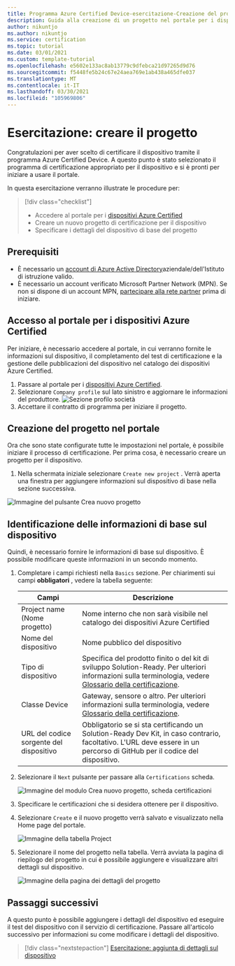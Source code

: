 ```yaml
---
title: Programma Azure Certified Device-esercitazione-Creazione del progetto
description: Guida alla creazione di un progetto nel portale per i dispositivi Azure Certified
author: nikuntjo
ms.author: nikuntjo
ms.service: certification
ms.topic: tutorial
ms.date: 03/01/2021
ms.custom: template-tutorial
ms.openlocfilehash: e5602e133ac8ab13779c9dfebca21d97265d9d76
ms.sourcegitcommit: f5448fe5b24c67e24aea769e1ab438a465dfe037
ms.translationtype: MT
ms.contentlocale: it-IT
ms.lasthandoff: 03/30/2021
ms.locfileid: "105969806"
---
```

# <a name="tutorial-create-your-project"></a>Esercitazione: creare il progetto

Congratulazioni per aver scelto di certificare il dispositivo tramite il programma Azure Certified Device. A questo punto è stato selezionato il programma di certificazione appropriato per il dispositivo e si è pronti per iniziare a usare il portale.

In questa esercitazione verranno illustrate le procedure per:

> [!div class="checklist"]
> * Accedere al portale per i [dispositivi Azure Certified](https://certify.azure.com/)
> * Creare un nuovo progetto di certificazione per il dispositivo
> * Specificare i dettagli del dispositivo di base del progetto

## <a name="prerequisites"></a>Prerequisiti

- È necessario un [account di Azure Active Directory](https://docs.microsoft.com/azure/active-directory/fundamentals/active-directory-whatis)aziendale/dell'Istituto di istruzione valido.
- È necessario un account verificato Microsoft Partner Network (MPN). Se non si dispone di un account MPN, [partecipare alla rete partner](https://partner.microsoft.com/) prima di iniziare.

## <a name="signing-into-the-azure-certified-device-portal"></a>Accesso al portale per i dispositivi Azure Certified

Per iniziare, è necessario accedere al portale, in cui verranno fornite le informazioni sul dispositivo, il completamento del test di certificazione e la gestione delle pubblicazioni del dispositivo nel catalogo dei dispositivi Azure Certified.

1. Passare al portale per i [dispositivi Azure Certified](https://certify.azure.com).
1. Selezionare `Company profile` sul lato sinistro e aggiornare le informazioni del produttore.
   ![Sezione profilo società](./media/images/company-profile.png)
1. Accettare il contratto di programma per iniziare il progetto.

## <a name="creating-your-project-on-the-portal"></a>Creazione del progetto nel portale

Ora che sono state configurate tutte le impostazioni nel portale, è possibile iniziare il processo di certificazione. Per prima cosa, è necessario creare un progetto per il dispositivo.

1. Nella schermata iniziale selezionare `Create new project` . Verrà aperta una finestra per aggiungere informazioni sul dispositivo di base nella sezione successiva.

 ![Immagine del pulsante Crea nuovo progetto](./media/images/create-new-project.png)

## <a name="identifying-basic-device-information"></a>Identificazione delle informazioni di base sul dispositivo

Quindi, è necessario fornire le informazioni di base sul dispositivo. È possibile modificare queste informazioni in un secondo momento.

1. Completare i campi richiesti nella `Basics` sezione. Per chiarimenti sui campi **obbligatori** , vedere la tabella seguente:

    | Campi                  | Descrizione                                                                                                                         |
    |------------------------|-------------------------------------------------------------------------------------------------------------------------------------|
    | Project name (Nome progetto)           | Nome interno che non sarà visibile nel catalogo dei dispositivi Azure Certified                                                        |
    | Nome del dispositivo            | Nome pubblico del dispositivo                                                                                                |
    | Tipo di dispositivo            | Specifica del prodotto finito o del kit di sviluppo Solution-Ready.     Per ulteriori informazioni sulla terminologia, vedere [Glossario della certificazione](./resources-glossary.md).                                                                     |
    | Classe Device           | Gateway, sensore o altro.  Per ulteriori informazioni sulla terminologia, vedere [Glossario della certificazione](./resources-glossary.md).                                                                    |
    | URL del codice sorgente del dispositivo | Obbligatorio se si sta certificando un Solution-Ready Dev Kit, in caso contrario, facoltativo. L'URL deve essere in un percorso di GitHub per il codice del dispositivo. |
1. Selezionare il `Next` pulsante per passare alla `Certifications` scheda.

    ![Immagine del modulo Crea nuovo progetto, scheda certificazioni](./media/images/create-new-project-certificationswindow.png)

1. Specificare le certificazioni che si desidera ottenere per il dispositivo.
1. Selezionare `Create` e il nuovo progetto verrà salvato e visualizzato nella Home page del portale.

    ![Immagine della tabella Project](./media/images/project-table.png)

1. Selezionare il nome del progetto nella tabella. Verrà avviata la pagina di riepilogo del progetto in cui è possibile aggiungere e visualizzare altri dettagli sul dispositivo.

    ![Immagine della pagina dei dettagli del progetto](./media/images/device-details-section.png)

## <a name="next-steps"></a>Passaggi successivi

A questo punto è possibile aggiungere i dettagli del dispositivo ed eseguire il test del dispositivo con il servizio di certificazione. Passare all'articolo successivo per informazioni su come modificare i dettagli del dispositivo.
> [!div class="nextstepaction"]
> [Esercitazione: aggiunta di dettagli sul dispositivo](tutorial-02-adding-device-details.md)
